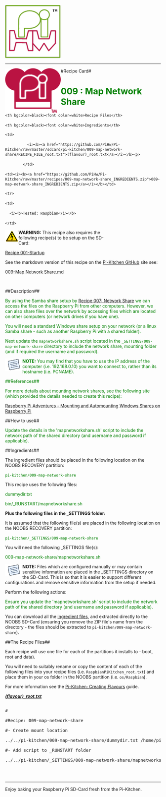 <!-- How to use comments in these files -->

<!-- ---------------------------------- -->

<!--Comments have been put in this file so that they can be automatically generated.



[How to customise the Markdown documents](CustomMarkdown.md)-->

<!--Template 03/01/2015-->





































<img src="https://raw.githubusercontent.com/PiHw/Pi-Kitchen/master/markdown_source/markdown/img/pihwlogotm.png" width=180 />

<hr>



<img style="float:left" src="https://raw.githubusercontent.com/PiHw/Pi-Kitchen/master/markdown_source/markdown/img/PiKitchenRecipe.png" width=180 />

#Recipe Card#



<font color = GREEN>

<h1>009 : Map Network Share</h1>

</font>



<table style="width:35%" align="right" >

  <tr>

    <th bgcolor=black><font color=white>Recipe Files</th>

    <th bgcolor=black><font color=white>Ingredients</th>

  </tr>

  <tr>

    <td>

              <i><b><a href="https://github.com/PiHw/Pi-Kitchen/raw/master/sdcard/pi-kitchen/009-map-network-share/RECIPE_FILE_root.txt">(flavour)_root.txt</a></i></b><p>

            </td>		

    <td><i><b><a href="https://github.com/PiHw/Pi-Kitchen/raw/master/recipes/009-map-network-share_INGREDIENTS.zip">009-map-network-share_INGREDIENTS.zip</a></i></b></td>

  </tr>

    <tr>

    <td>

      <i><b>Tested: Raspbian</i></b>

    </td>

  </tr>

  </table>



<img style="float:left" src="https://raw.githubusercontent.com/PiHw/Pi-Kitchen/master/markdown_source/markdown/img/warn.png" height=40/>

<b>WARNING:</b> This recipe also requires the following recipe(s) to be setup on the SD-Card:<p>

<font color = GREEN>

<a href="https://github.com/PiHw/Pi-Kitchen/raw/master/recipe/Recipe 001-Startup">Recipe 001-Startup</a><p>

</font>



See the markdown version of this recipe on the <a href="https://github.com/PiHw/Pi-Kitchen">Pi-Kitchen GitHub</a> site see:

<a href="https://github.com/PiHw/Pi-Kitchen/blob/master/recipes/009-map-network-share_RECIPE_CARD.md">009-Map Network Share.md</a>



<br>





##Description##

<font color = GREEN>

By using the Samba share setup by <a href="http://pihardware.com/guides/pi-kitchen/networkshare/">Recipe 007: Network Share</a> we can access the files on the Raspberry Pi from other computers.  However, we can also share files over the network by accessing files which are located on other computers (or network drives if you have one).



You will need a standard Windows share setup on your network (or a linux Samba share - such as another Raspberry Pi with a shared folder).



Next update the `mapnetworkshare.sh` script located in the `_SETTINGS/009-map-network-share` directory to include the network share, mounting folder (and if required the username and password).



<img style="float:left" src="https://raw.githubusercontent.com/PiHw/Pi-Kitchen/master/markdown_source/markdown/img/note.png" height=40/>

<b>NOTE:</b> You may find that you have to use the IP address of the computer (i.e. 192.168.0.10) you want to connect to, rather than its hostname (i.e. PCNAME).



##References##

For more details about mounting network shares, see the following site (which provided the details needed to create this recipe):

<a href="http://rasspberrypi.wordpress.com/2012/09/04/mounting-and-automounting-windows-shares-on-rasperry-pi/">Raspberry Pi Adventures - Mounting and Automounting Windows Shares on Raspberry Pi</a>

</font>



##How to use##

<font color = GREEN>

Update the details in the 'mapnetworkshare.sh' script to include the network path of the shared directory (and username and password if applicable).<p><p>

</font>



##Ingredients##

The ingredient files should be placed in the following location on the NOOBS RECOVERY partition:<p>



<font color = GREEN>

<code>pi-kitchen/009-map-network-share</code><p>

</font>



This recipe uses the following files:<p>

<font color = GREEN>

dummydir.txt<p> bin/_RUNSTART/mapnetworkshare.sh<p>

</font>



<b>Plus the following files in the _SETTINGS folder:</b><p>



It is assumed that the following file(s) are placed in the following location on the NOOBS RECOVERY partition:<p>

<font color = GREEN>

<code>pi-kitchen/_SETTINGS/009-map-network-share</code><p>

</font>



You will need the following _SETTINGS file(s):<p>



<font color = GREEN>

009-map-network-share/mapnetworkshare.sh<p><p>

</font>



<img style="float:left" src="https://raw.githubusercontent.com/PiHw/Pi-Kitchen/master/markdown_source/markdown/img/note.png" height=40/>

<b>NOTE:</b> Files which are configured manually or may contain sensitive information are placed in the _SETTTINGS directory on the SD-Card.  This is so that it is easier to support different configurations and remove sensitive information from the setup if needed.<p>



Perform the following actions:<p>

<font color = GREEN>

Ensure you update the 'mapnetworkshare.sh' script to include the network path of the shared directory (and username and password if applicable).<p>

</font>



You can download all the <a href="https://github.com/PiHw/Pi-Kitchen/raw/master/recipes/009-map-network-share_INGREDIENTS.zip">ingredient files</a>, and extracted directly to the NOOBS SD-Card (ensuring you remove the ZIP file's name from the directory - the files should be extracted to <code>pi-kitchen/009-map-network-share</code>).<p>



##The Recipe Files##

Each recipe will use one file for each of the partitions it installs to - boot, root and data).<p>





You will need to suitably rename or copy the content of each of the following files into your recipe files (i.e. <code>RaspbianPiKitchen_root.txt</code>) and place them in your os folder in the NOOBS partition (i.e. <code>os/Raspbian</code>).<p>



For more information see the <a href="http://pihw.wordpress.com/guides/pi-kitchen/creatingflavours">Pi-Kitchen: Creating Flavours</a> guide.<p>





<i><b><a href="https://github.com/PiHw/Pi-Kitchen/raw/master/sdcard/pi-kitchen/009-map-network-share/RECIPE_FILE_root.txt">(flavour)_root.txt</a></i></b>

<pre>

#

#Recipe: 009-map-network-share

#- Create mount location

../../pi-kitchen/009-map-network-share/dummydir.txt /home/pi/network

#- Add script to _RUNSTART folder

../../pi-kitchen/_SETTINGS/009-map-network-share/mapnetworkshare.sh /home/pi/bin/_RUNSTART



</pre>







<hr>



Enjoy baking your Raspberry Pi SD-Card fresh from the Pi-Kitchen.<p>



<!--========================END FILE================-->

